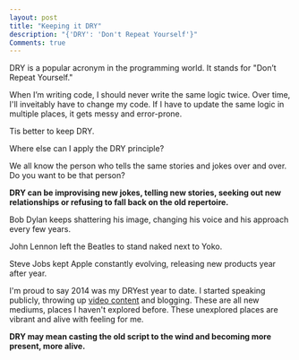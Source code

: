 ```yaml
---
layout: post
title: "Keeping it DRY"
description: "{'DRY': 'Don't Repeat Yourself'}"
Comments: true
---
```

DRY is a popular acronym in the programming world.  It stands for "Don’t Repeat Yourself."

When I’m writing code, I should never write the same logic twice.  Over time, I'll inveitably have to change my code.  If I have to update the same logic in multiple places, it gets messy and error-prone.

Tis better to keep DRY.

Where else can I apply the DRY principle?

We all know the person who tells the same stories and jokes over and over.  Do you want to be that person? 

**DRY can be improvising new jokes, telling new stories, seeking out new relationships or refusing to fall back on the old repertoire.**

Bob Dylan keeps shattering his image, changing his voice and his approach every few years.

John Lennon left the Beatles to stand naked next to Yoko.

Steve Jobs kept Apple constantly evolving, releasing new products year after year.

I'm proud to say 2014 was my DRYest year to date.  I started speaking publicly, throwing up [video content](https://www.youtube.com/channel/UCPAbDop3NGflTwbN-tDPyBA) and blogging.  These are all new mediums, places I haven't explored before.  These unexplored places are vibrant and alive with feeling for me.

**DRY may mean casting the old script to the wind and becoming more present, more alive.**
